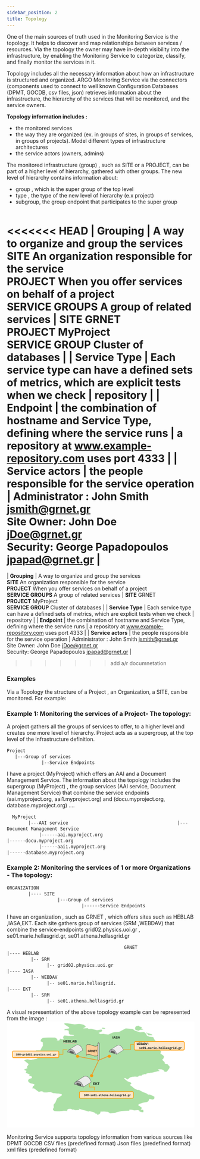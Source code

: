 ```yaml
---
sidebar_position: 2
title: Topology 
---
```


One of the main sources of truth used in the Monitoring Service is the topology. It helps to discover and map relationships between services / resources. Via the topology the owner may have in-depth visibility into the infrastructure, by enabling the Monitoring Service to categorize, classify, and finally monitor the services in it. 

Topology includes all the necessary information about how an infrastructure is structured and organized.  ARGO Monitoring Service via the connectors (components used to connect to well known Configuration Databases (DPMT, GOCDB, csv files, json) retrieves information about the infrastructure, the hierarchy of the services that will be monitored, and  the service owners. 

**Topology information includes :** 

* the monitored services  
* the way they are organized  (ex. in groups of sites, in groups of services, in groups of projects). Model different types of infrastructure architectures
* the service actors (owners, admins) 

The monitored infrastructure (group) , such as SITE or a PROJECT, can be part of a higher level of hierarchy, gathered with other groups. The new level of hierarchy contains information about:

* group , which is the super group of the top level 
* type , the type of the new level of hierarchy (e.x project) 
* subgroup, the group endpoint that participates to the super group

|                    	|                                                                                                                                                                                                             	|                                                                                                                             	|
|--------------------	|-------------------------------------------------------------------------------------------------------------------------------------------------------------------------------------------------------------	|-----------------------------------------------------------------------------------------------------------------------------	|
<<<<<<< HEAD
| **Grouping**       	| A way to organize and group the services <br />**SITE**  An organization responsible for the service <br />**PROJECT**  When you offer services on behalf of a project <br /> **SERVICE GROUPS**  A group of related services 	| **SITE**  GRNET <br />**PROJECT**  MyProject <br />**SERVICE GROUP**  Cluster of databases                                              	|
| **Service Type**   	| Each service type can have a defined sets of metrics, which are explicit tests when we check                                                                                                                	| repository                                                                                                                  	|
| **Endpoint**       	| the combination of hostname and Service Type, defining where the service runs                                                                                                                               	| a repository at www.example-repository.com uses port 4333                                                                   	|
| **Service actors** 	| the people responsible for the service operation                                                                                                                                                            	| Administrator : John Smith jsmith@grnet.gr <br />Site Owner: John Doe jDoe@grnet.gr <br />Security: George Papadopoulos jpapad@grnet.gr 	|
=======
| **Grouping**       	| A way to organize and group the services <br>**SITE**  An organization responsible for the service <br>**PROJECT**  When you offer services on behalf of a project <br> **SERVICE GROUPS**  A group of related services 	| **SITE**  GRNET <br>**PROJECT**  MyProject <br>**SERVICE GROUP**  Cluster of databases                                              	|
| **Service Type**   	| Each service type can have a defined sets of metrics, which are explicit tests when we check                                                                                                                	| repository                                                                                                                  	|
| **Endpoint**       	| the combination of hostname and Service Type, defining where the service runs                                                                                                                               	| a repository at www.example-repository.com uses port 4333                                                                   	|
| **Service actors** 	| the people responsible for the service operation                                                                                                                                                            	| Administrator : John Smith jsmith@grnet.gr <br>Site Owner: John Doe jDoe@grnet.gr <br>Security: George Papadopoulos jpapad@grnet.gr 	|
>>>>>>> add a/r documnetation

### Examples
Via a Topology the structure of  a Project , an Organization, a SITE, can be monitored. For example: 
### Example 1: Monitoring the services of a Project- The topology:

A project gathers all the groups of services to offer,  to a higher level and creates one more level of hierarchy. Project acts as a supergroup,  at the top level of the infrastructure definition.  
```
Project   
   |---Group of services                 
             |--Service Endpoints 
```
I have a project (MyProject)  which offers an AAI and a Document Management Service. The information about the topology includes the supergroup  (MyProject) , the group services (AAI service, Document Management Service) that combine the service endpoints (aai.myproject.org, aai1.myproject.org) and (docu.myproject.org, database.myproject.org) 
….
```
  MyProject
        |---AAI service                                         |---Document Management Service                  
            |------aai.myproject.org                                       |------docu.myproject.org
            |------aai1.myproject.org                                     |------database.myproject.org  
```

### Example 2: Monitoring the services of 1 or more Organizations - The topology: 

```
ORGANIZATION 
        |---- SITE   
                   |---Group of services                 
                            |------Service Endpoints 

```


I have an organization , such as GRNET , which offers sites  such as HEBLAB ,IASA,EKT. Each site gathers group of services (SRM ,WEBDAV) that combine the service-endpoints grid02.physics.uoi.gr ,  se01.marie.hellasgrid.gr, se01.athena.hellasgrid.gr

```
                                            GRNET 
|---- HEBLAB
	     |-- SRM 
		       |-- grid02.physics.uoi.gr
|---- IASA 
         |-- WEBDAV 
               |-- se01.marie.hellasgrid.
|---- EKT
         |-- SRM 
               |-- se01.athena.hellasgrid.gr
```


A visual representation of the above topology example can be represented from the image : 
![](/img/infofeeds/topology.png) 


Monitoring Service supports topology information from various sources like
DPMT
GOCDB
CSV files (predefined format)
Json files (predefined format)
xml files  (predefined format)             


